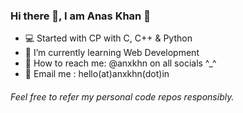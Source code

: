 ### Hi there 👋, I am **Anas Khan** 🚀

- 💻 Started with CP with C, C++ & Python
- 🌱 I’m currently learning Web Development
- 🔎 How to reach me: @anxkhn on all socials ^_^
- 📧 Email me : hello(at)anxkhn(dot)in

###### Feel free to refer my personal code repos responsibly.

